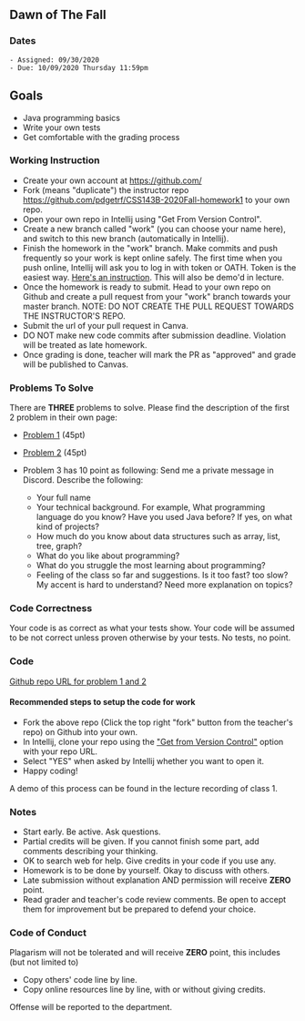 ## Dawn of The Fall

### Dates

    - Assigned: 09/30/2020
    - Due: 10/09/2020 Thursday 11:59pm

## Goals ##

- Java programming basics
- Write your own tests
- Get comfortable with the grading process

### Working Instruction
- Create your own account at https://github.com/
- Fork (means "duplicate") the instructor repo https://github.com/pdgetrf/CSS143B-2020Fall-homework1 to your own repo.
- Open your own repo in Intellij using "Get From Version Control".
- Create a new branch called "work" (you can choose your name here), and switch to this new branch (automatically in Intellij).
- Finish the homework in the "work" branch. Make commits and push frequently so your work is kept online safely. The first time when you push online, Intellij will ask you to log in with token or OATH. Token is the easiest way. [Here's an instruction](https://docs.github.com/en/free-pro-team@latest/github/authenticating-to-github/creating-a-personal-access-token). This will also be demo'd in lecture.
- Once the homework is ready to submit. Head to your own repo on Github and create a pull request from your "work" branch towards your master branch. NOTE: DO NOT CREATE THE PULL REQUEST TOWARDS THE INSTRUCTOR'S REPO.
- Submit the url of your pull request in Canva.
- DO NOT make new code commits after submission deadline. Violation will be treated as late homework.
- Once grading is done, teacher will mark the PR as "approved" and grade will be published to Canvas.

### Problems To Solve

There are **THREE** problems to solve. Please find the description of the first 2 problem in their own page:

- [Problem 1](problem_1.md) (45pt)
- [Problem 2](problem_2.md) (45pt)

- Problem 3 has 10 point as following: Send me a private message in Discord. Describe the following:
  - Your full name
  - Your technical background. For example, What programming language do you know? Have you used Java before? If yes, on what kind of projects? 
  - How much do you know about data structures such as array, list, tree, graph?
  - What do you like about programming?
  - What do you struggle the most learning about programming?
  - Feeling of the class so far and suggestions. Is it too fast? too slow? My accent is hard to understand? Need more explanation on topics?

### Code Correctness ###

Your code is as correct as what your tests show. Your code will be assumed to be not correct unless proven otherwise by your tests. No tests, no point. 

### Code ###

[Github repo URL for problem 1 and 2](https://github.com/pdgetrf/CSS143B-2020Fall-homework1)

####  Recommended steps to setup the code for work ####

- Fork the above repo (Click the top right "fork" button from the teacher's repo) on Github into your own.
- In Intellij, clone your repo using the ["Get from Version Control"](https://www.jetbrains.com/help/idea/manage-projects-hosted-on-github.html) option with your repo URL.
- Select "YES" when asked by Intellij whether you want to open it.
- Happy coding!

A demo of this process can be found in the lecture recording of class 1.

### Notes ###

- Start early. Be active. Ask questions.
- Partial credits will be given. If you cannot finish some part, add comments describing your thinking.
- OK to search web for help. Give credits in your code if you use any. 
- Homework is to be done by yourself. Okay to discuss with others. 
- Late submission without explanation AND permission will receive **ZERO** point.  
- Read grader and teacher's code review comments. Be open to accept them for improvement but be prepared to defend your choice. 

### Code of Conduct

Plagarism will not be tolerated and will receive **ZERO** point, this includes (but not limited to)

- Copy others' code line by line.
- Copy online resources line by line, with or without giving credits.

Offense will be reported to the department.

